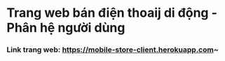 # Trang web bán điện thoaij di động - Phân hệ người dùng

### Link trang web: https://mobile-store-client.herokuapp.com~